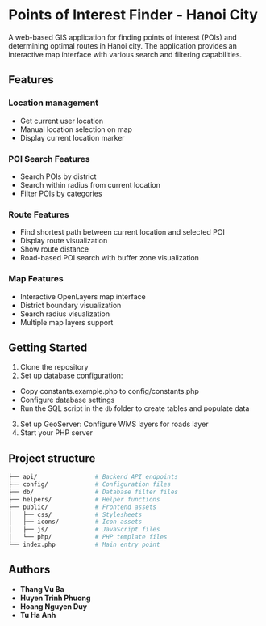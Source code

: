 # Points of Interest Finder - Hanoi City

A web-based GIS application for finding points of interest (POIs) and determining optimal routes in Hanoi city. The application provides an interactive map interface with various search and filtering capabilities.

## Features

### Location management
- Get current user location
- Manual location selection on map
- Display current location marker

### POI Search Features
- Search POIs by district
- Search within radius from current location
- Filter POIs by categories

### Route Features
- Find shortest path between current location and selected POI
- Display route visualization
- Show route distance
- Road-based POI search with buffer zone visualization

### Map Features
- Interactive OpenLayers map interface
- District boundary visualization
- Search radius visualization
- Multiple map layers support

## Getting Started

1. Clone the repository
2. Set up database configuration:
- Copy constants.example.php to config/constants.php
- Configure database settings
- Run the SQL script in the `db` folder to create tables and populate data
3. Set up GeoServer: Configure WMS layers for roads layer
4. Start your PHP server

## Project structure

```bash
├── api/                # Backend API endpoints
├── config/             # Configuration files
├── db/                 # Database filter files
├── helpers/            # Helper functions
├── public/             # Frontend assets
│   ├── css/            # Stylesheets
│   ├── icons/          # Icon assets
│   ├── js/             # JavaScript files
│   └── php/            # PHP template files
└── index.php           # Main entry point
```

## Authors

  - **Thang Vu Ba**
  - **Huyen Trinh Phuong**
  - **Hoang Nguyen Duy**
  - **Tu Ha Anh**
